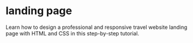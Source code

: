 # landing page

Learn how to design a professional and responsive travel website landing page with HTML and CSS in this step-by-step tutorial.
